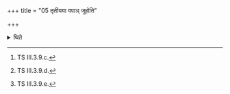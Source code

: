 +++
title = "05 तृतीयया वपाञ् जुहोति"

+++

<details><summary>थिते</summary>

5. With the third (verse)[^1] he offers the omentum, with the fourth[^2] the (chief) offering and with the fifth[^3] the offering to Agni Sviṣṭakr̥t.  

[^1]: TS III.3.9.c.  

[^2]: TS III.3.9.d.  

[^3]: TS III.3.9.e. 
</details>
